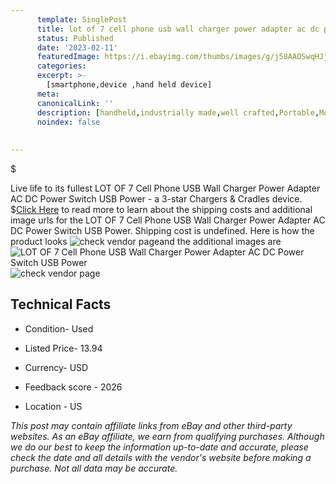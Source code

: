 ```yaml
---
      template: SinglePost
      title: lot of 7 cell phone usb wall charger power adapter ac dc power switch usb power
      status: Published
      date: '2023-02-11'
      featuredImage: https://i.ebayimg.com/thumbs/images/g/j58AAOSwqHJjskGx/s-l225.jpg
      categories: 
      excerpt: >-
        [smartphone,device ,hand held device]
      meta:
      canonicalLink: ''
      description: [handheld,industrially made,well crafted,Portable,Mobile,Compact,Convenient,Lightweight,Maneuverable,Man-portable,Miniature,Carriable,Hand-held,Light,Holdable,Transportable,Mobile device,Pocket-sized,On-the-go,Wireless,Cordless,Compact size,Convenient size, smartphone,device ,hand held device]
      noindex: false
      
        
---
```

$

Live life to its fullest LOT OF 7 Cell Phone USB Wall Charger Power Adapter AC DC Power Switch USB Power - a 3-star Chargers & Cradles device.
$[Click Here](https://www.ebay.com/itm/295450579044?hash=item44ca3a1064%3Ag%3Aj58AAOSwqHJjskGx&mkevt=1&mkcid=1&mkrid=711-53200-19255-0&campid=%253CePNCampaignId%253E&customid=%253CreferenceId%253E&toolid=10049) to read more to learn about the shipping costs and additional image urls for the LOT OF 7 Cell Phone USB Wall Charger Power Adapter AC DC Power Switch USB Power. Shipping cost is undefined. Here is how the product looks ![check vendor page](https://i.ebayimg.com/thumbs/images/g/j58AAOSwqHJjskGx/s-l225.jpg)and the additional images are![LOT OF 7 Cell Phone USB Wall Charger Power Adapter AC DC Power Switch USB Power](https://i.ebayimg.com/images/g/j58AAOSwqHJjskGx/s-l1600.jpg)![check vendor page](https://origin-galleryplus.ebayimg.com/ws/web/295450579044_2_0_1/225x225.jpg,https://origin-galleryplus.ebayimg.com/ws/web/295450579044_3_0_1/225x225.jpg,https://origin-galleryplus.ebayimg.com/ws/web/295450579044_4_0_1/225x225.jpg,https://origin-galleryplus.ebayimg.com/ws/web/295450579044_5_0_1/225x225.jpg)



 ## Technical Facts 



     
      

 - Condition- Used 


      

 - Listed Price- 13.94 


      

 - Currency- USD 


      

 - Feedback score - 2026 


      

 - Location - US 


      
      

 *_This post may contain affiliate links from eBay and other third-party websites. As an eBay affiliate, we earn from qualifying purchases. Although we do our best to keep the information up-to-date and accurate, please check the date and all details with the vendor's website before making a purchase. Not all data may be accurate._*







